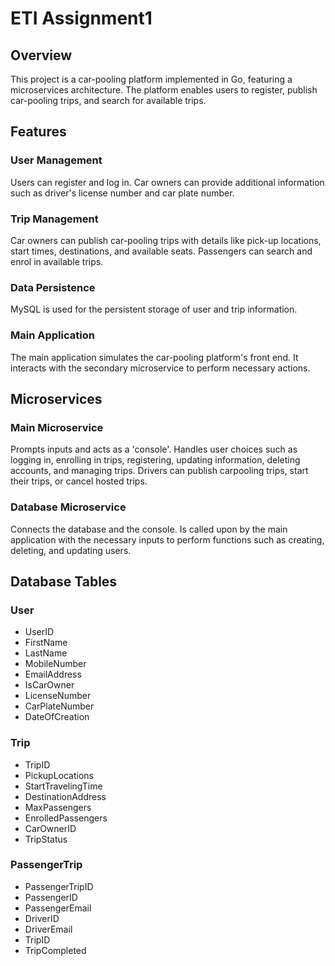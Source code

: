 # ETI Assignment1

## Overview

This project is a car-pooling platform implemented in Go, featuring a microservices architecture. The platform enables users to register, publish car-pooling trips, and search for available trips.

## Features

### User Management
Users can register and log in.
Car owners can provide additional information such as driver's license number and car plate number.

### Trip Management
Car owners can publish car-pooling trips with details like pick-up locations, start times, destinations, and available seats.
Passengers can search and enrol in available trips.

### Data Persistence

MySQL is used for the persistent storage of user and trip information.

### Main Application
The main application simulates the car-pooling platform's front end.
It interacts with the secondary microservice to perform necessary actions.

## Microservices
### Main Microservice
Prompts inputs and acts as a 'console'.
Handles user choices such as logging in, enrolling in trips, registering, updating information, deleting accounts, and managing trips.
Drivers can publish carpooling trips, start their trips, or cancel hosted trips.

### Database Microservice
Connects the database and the console.
Is called upon by the main application with the necessary inputs to perform functions such as creating, deleting, and updating users.

## Database Tables
### User
* UserID
* FirstName
* LastName
* MobileNumber
* EmailAddress
* IsCarOwner
* LicenseNumber
* CarPlateNumber
* DateOfCreation

### Trip
* TripID
* PickupLocations
* StartTravelingTime
* DestinationAddress
* MaxPassengers
* EnrolledPassengers
* CarOwnerID
* TripStatus
 
### PassengerTrip
* PassengerTripID
* PassengerID
* PassengerEmail
* DriverID
* DriverEmail
* TripID
* TripCompleted
